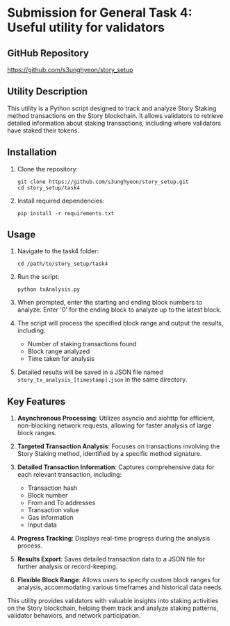 # Submission for General Task 4: Useful utility for validators

## GitHub Repository
https://github.com/s3unghyeon/story_setup

## Utility Description
This utility is a Python script designed to track and analyze Story Staking method transactions on the Story blockchain. It allows validators to retrieve detailed information about staking transactions, including where validators have staked their tokens.

## Installation

1. Clone the repository:
   ```
   git clone https://github.com/s3unghyeon/story_setup.git
   cd story_setup/task4
   ```

2. Install required dependencies:
   ```
   pip install -r requirements.txt
   ```

## Usage

1. Navigate to the task4 folder:
   ```
   cd /path/to/story_setup/task4
   ```

2. Run the script:
   ```
   python txAnalysis.py
   ```

3. When prompted, enter the starting and ending block numbers to analyze. Enter '0' for the ending block to analyze up to the latest block.

4. The script will process the specified block range and output the results, including:
   - Number of staking transactions found
   - Block range analyzed
   - Time taken for analysis

5. Detailed results will be saved in a JSON file named `story_tx_analysis_[timestamp].json` in the same directory.

## Key Features

1. **Asynchronous Processing**: Utilizes asyncio and aiohttp for efficient, non-blocking network requests, allowing for faster analysis of large block ranges.

2. **Targeted Transaction Analysis**: Focuses on transactions involving the Story Staking method, identified by a specific method signature.

3. **Detailed Transaction Information**: Captures comprehensive data for each relevant transaction, including:
   - Transaction hash
   - Block number
   - From and To addresses
   - Transaction value
   - Gas information
   - Input data

4. **Progress Tracking**: Displays real-time progress during the analysis process.

5. **Results Export**: Saves detailed transaction data to a JSON file for further analysis or record-keeping.

6. **Flexible Block Range**: Allows users to specify custom block ranges for analysis, accommodating various timeframes and historical data needs.

This utility provides validators with valuable insights into staking activities on the Story blockchain, helping them track and analyze staking patterns, validator behaviors, and network participation.